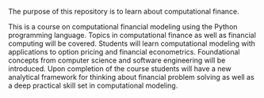 The purpose of this repository is to learn about computational finance. 

This is a course on computational financial modeling using the Python programming language. Topics in computational finance as well as financial computing will be covered. Students will learn computational modeling with applications to option pricing and financial econometrics. Foundational concepts from computer science and software engineering will be introduced. Upon completion of the course students will have a new analytical framework for thinking about financial problem solving as well as a deep practical skill set in computational modeling.
